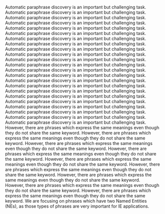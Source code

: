 Automatic paraphrase discovery is an important but challenging task.
Automatic paraphrase discovery is an important but challenging task.
Automatic paraphrase discovery is an important but challenging task.
Automatic paraphrase discovery is an important but challenging task.
Automatic paraphrase discovery is an important but challenging task.
Automatic paraphrase discovery is an important but challenging task.
Automatic paraphrase discovery is an important but challenging task.
Automatic paraphrase discovery is an important but challenging task.
Automatic paraphrase discovery is an important but challenging task.
Automatic paraphrase discovery is an important but challenging task.
Automatic paraphrase discovery is an important but challenging task.
Automatic paraphrase discovery is an important but challenging task.
Automatic paraphrase discovery is an important but challenging task.
Automatic paraphrase discovery is an important but challenging task.
Automatic paraphrase discovery is an important but challenging task.
Automatic paraphrase discovery is an important but challenging task.
Automatic paraphrase discovery is an important but challenging task.
Automatic paraphrase discovery is an important but challenging task.
Automatic paraphrase discovery is an important but challenging task.
Automatic paraphrase discovery is an important but challenging task.
Automatic paraphrase discovery is an important but challenging task.
Automatic paraphrase discovery is an important but challenging task.
Automatic paraphrase discovery is an important but challenging task.
However, there are phrases which express the same meanings even though they do not share the same keyword.
However, there are phrases which express the same meanings even though they do not share the same keyword.
However, there are phrases which express the same meanings even though they do not share the same keyword.
However, there are phrases which express the same meanings even though they do not share the same keyword.
However, there are phrases which express the same meanings even though they do not share the same keyword.
However, there are phrases which express the same meanings even though they do not share the same keyword.
However, there are phrases which express the same meanings even though they do not share the same keyword.
However, there are phrases which express the same meanings even though they do not share the same keyword.
However, there are phrases which express the same meanings even though they do not share the same keyword.
We are focusing on phrases which have two Named Entities (NEs), as those types of phrases are very important for IE applications.